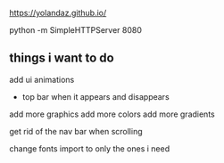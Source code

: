 <https://yolandaz.github.io/>

python -m SimpleHTTPServer 8080

## things i want to do

add ui animations
- top bar when it appears and disappears

add more graphics
add more colors
add more gradients

get rid of the nav bar when scrolling

change fonts import to only the ones i need